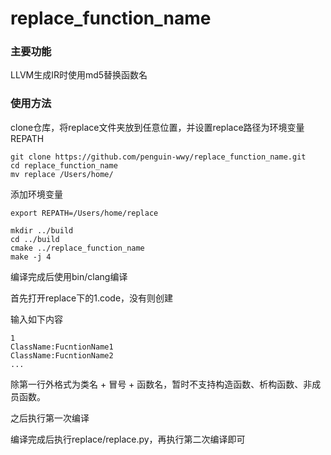# replace_function_name

### 主要功能

LLVM生成IR时使用md5替换函数名

### 使用方法

clone仓库，将replace文件夹放到任意位置，并设置replace路径为环境变量REPATH


```
git clone https://github.com/penguin-wwy/replace_function_name.git
cd replace_function_name
mv replace /Users/home/
```

添加环境变量

```
export REPATH=/Users/home/replace
```

```
mkdir ../build
cd ../build
cmake ../replace_function_name
make -j 4
```

编译完成后使用bin/clang编译

首先打开replace下的1.code，没有则创建

输入如下内容

```
1
ClassName:FucntionName1
ClassName:FucntionName2
...
```

除第一行外格式为类名 + 冒号 + 函数名，暂时不支持构造函数、析构函数、非成员函数。

之后执行第一次编译

编译完成后执行replace/replace.py，再执行第二次编译即可
